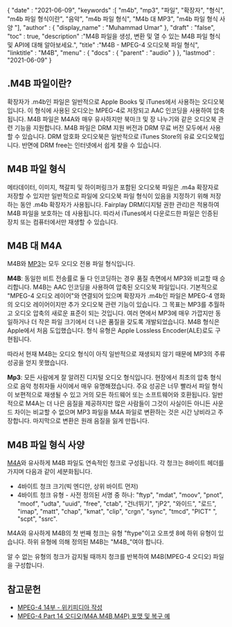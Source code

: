 {
  "date" : "2021-06-09",
  "keywords" :[ "m4b", "mp3", "파일", "확장자", "형식", "m4b 파일 형식이란", "음악", "m4b 파일 형식", "M4b 대 MP3", "m4b 파일 형식 사양 "],
  "author" : {
    "display_name" : "Muhammad Umar"
},
  "draft" : "false",
  "toc" : true,
  "description" :"M4B 파일을 생성, 변환 및 열 수 있는 M4B 파일 형식 및 API에 대해 알아보세요.",
  "title" :"M4B - MPEG-4 오디오북 파일 형식",
  "linktitle" : "M4B",
  "menu" : {
    "docs" : {
      "parent" : "audio"
}
},
  "lastmod" : "2021-06-09"
}

## .M4B 파일이란?

확장자가 .m4b인 파일은 일반적으로 Apple Books 및 iTunes에서 사용하는 오디오북입니다. 이 형식에 사용된 오디오는 MPEG-4로 저장되고 AAC 인코딩을 사용하여 압축됩니다. M4B 파일은 M4A와 매우 유사하지만 북마크 및 장 나누기와 같은 오디오북 관련 기능을 지원합니다. M4B 파일은 DRM 지원 버전과 DRM 무료 버전 모두에서 사용할 수 있습니다. DRM 암호화 오디오북은 일반적으로 iTunes Store의 유료 오디오북입니다. 반면에 DRM free는 인터넷에서 쉽게 찾을 수 있습니다.

## M4B 파일 형식

메타데이터, 이미지, 책갈피 및 하이퍼링크가 포함된 오디오북 파일은 .m4a 확장자로 저장할 수 있지만 일반적으로 파일에 오디오북 파일 형식이 있음을 지정하기 위해 저장하는 동안 .m4b 확장자가 사용됩니다. Fairplay DRM(디지털 권한 관리)은 적용하여 M4B 파일을 보호하는 데 사용됩니다. 따라서 iTunes에서 다운로드한 파일은 인증된 장치 또는 컴퓨터에서만 재생할 수 있습니다.


## M4B 대 M4A

M4B와 [MP3](/audio/mp3/)는 모두 오디오 전용 파일 형식입니다.

**M4B**: 동일한 비트 전송률로 둘 다 인코딩하는 경우 품질 측면에서 MP3와 비교할 때 승리합니다. M4B는 AAC 인코딩을 사용하여 압축된 오디오북 파일입니다. 기본적으로 "MPEG-4 오디오 레이어"와 연결되어 있으며 확장자가 .m4b인 파일은 MPEG-4 영화의 오디오 레이어이지만 추가 오디오북 관련 기능이 있습니다. 그 목표는 MP3를 추월하고 오디오 압축의 새로운 표준이 되는 것입니다. 여러 면에서 MP3에 매우 가깝지만 동일하거나 더 작은 파일 크기에서 더 나은 품질을 갖도록 개발되었습니다. M4B 형식은 Apple에서 처음 도입했습니다. 형식 유형은 Apple Lossless Encoder(ALE)로도 구현됩니다.

따라서 현재 M4B는 오디오 형식이 아직 일반적으로 재생되지 않기 때문에 MP3의 주류 성공을 얻지 못했습니다.

**Mp3**: 모든 사람에게 잘 알려진 디지털 오디오 형식입니다. 현장에서 최초의 압축 형식으로 음악 청취자들 사이에서 매우 유명해졌습니다. 주요 성공은 너무 빨라서 파일 형식이 보편적으로 재생될 수 있고 거의 모든 하드웨어 또는 소프트웨어와 호환됩니다. 일반적으로 M4A는 더 나은 음질을 제공하지만 많은 사람들이 그것이 사실이든 아니든 사운드 차이는 비교할 수 없으며 MP3 파일을 M4A 파일로 변환하는 것은 시간 낭비라고 주장합니다. 마지막으로 변환은 원래 음질을 잃게 만듭니다.

## M4B 파일 형식 사양

[M4A](/ko/audio/m4a/)와 유사하게 M4B 파일도 연속적인 청크로 구성됩니다. 각 청크는 8바이트 헤더를 가지며 다음과 같이 세분화됩니다.
- 4바이트 청크 크기(빅 엔디안, 상위 바이트 먼저)
- 4바이트 청크 유형 - 사전 정의된 서명 중 하나: "ftyp", "mdat", "moov", "pnot", "moof", "udta", "uuid", "free", "ctab", "건너뛰기", "jP2", "와이드", "로드", "imap", "matt", "chap", "kmat", "clip", "crgn", "sync", "tmcd", "PICT" ", "scpt", "ssrc".

M4A와 유사하게 M4B의 첫 번째 청크는 유형 "ftype"이고 오프셋 8에 하위 유형이 있습니다. 하위 유형에 의해 정의된 M4B는 "M4B_"여야 합니다.

알 수 없는 유형의 청크가 감지될 때까지 청크를 반복하여 M4B(MPEG-4 오디오) 파일을 구성합니다.

## 참고문헌

* [MPEG-4 14부 - 위키피디아 작성](https://en.wikipedia.org/wiki/MPEG-4_Part_14)
* [MPEG-4 Part 14 오디오(M4A,M4B,M4P) 포맷 및 복구 예](https://www.file-recovery.com/m4a-signature-format.htm)

